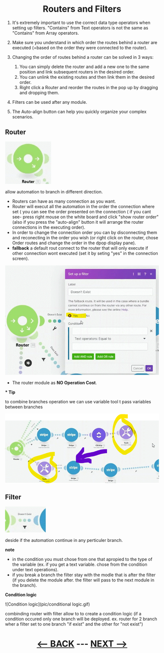 <div align="center">

# Routers and Filters
</div>

1. It's extremely important to use the correct data type operators when setting up filters. "Contains" from Text operators is not the same as "Contains" from Array operators.
2. Make sure you understand in which order the routes behind a router are executed (=based on the order they were connected to the router).
3. Changing the order of routes behind a router can be solved in 3 ways:
   1. You can simply delete the router and add a new one to the same position and link subsequent routers in the desired order.
   2. You can unlink the existing routes and then link them in the desired order.
   3. Right click a Router and reorder the routes in the pop up by dragging and dropping them.
  
4. Filters can be used after any module.
5. The Auto-align button can help you quickly organize your complex scenarios.


## Router

![Router](pic/router.gif)

allow automation to branch in different direction.


   * Routers can have as many connection as you want.
   * Router will execut all the automation in the order the connection where set ( you can see the order presented on the connection ( if you cant see- press right mouse on the white board and click "show router order" (also if you press the "auto-align" button it will arrange the router connections in the executing order).
   *  In order to change the connection order you  can by disconnecting them and reconecting in the order you wish (or right click on the router, chose Order routes and change the order in the dpop display pane).
   *  __fallback__ a default rout connect to the router that will only execute if other connection wont executed (set it by seting "yes" in the connection screen).

 ![fallback](pic/default_route.gif)
 
   * The router module as __NO Operation Cost__.

__* Tip__

to combine branches operation we can use variable tool t pass variables between branches

 ![Combine branches](pic/combine_branches.gif)
 
## Filter

![Filter](pic/filter.gif)

deside if the automation continue in any perticuler branch.

__note__ 
   * in the condition you must chose from one that apropied to the type of the variable (ex. if you get a text variable. chose from the condition under text operations).
   * if you break a branch the filter stay with the modle that is after the filter (if you delete the module after. the filter will pass to the next module in the branch).

__Condition logic__

![Condition logic](pic/conditional logic.gif)

combinding router with filter allow to to create a condition logic (if a condition occured only one branch will be deployed. ex. router for 2 branch wher a filter set to one branch "if exist" and the other for "not exist")

     
<div align="center">

# [<-- BACK](date_and_general_inline_functions.md) --- [NEXT -->](troubleshooting.md)
</div>

